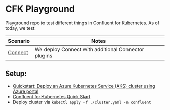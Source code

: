 # CFK Playground
Playground repo to test different things in Confluent for Kubernetes. As of today, we test:

| **Scenario**       | **Notes**                                           |
|--------------------|-----------------------------------------------------|
| [Connect](./Connect) | We deploy Connect with additional Connector plugins |

## Setup:
* [Quickstart: Deploy an Azure Kubernetes Service (AKS) cluster using Azure portal](https://learn.microsoft.com/en-us/azure/aks/learn/quick-kubernetes-deploy-portal?tabs=azure-cli)
* [Confluent for Kubernetes Quick Start](https://docs.confluent.io/operator/current/co-quickstart.html)
* Deploy cluster via `kubectl apply -f ./cluster.yaml -n confluent`
